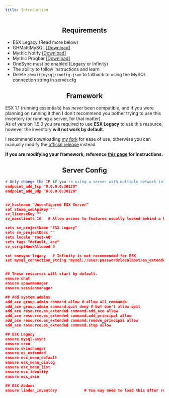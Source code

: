 ```yaml
---
title: Introduction
---
```


<h2 align='center'> Requirements </h2>


* ESX Legacy (Read more below)
* GHMattiMySQL [[Download]](https://github.com/GHMatti/ghmattimysql/releases)
* Mythic Notify [[Download]](https://github.com/thelindat/mythic_notify)
* Mythic Progbar [[Download]](https://github.com/thelindat/mythic_progbar)
* OneSync must be enabled (Legacy or Infinity)
* The ability to follow instructions and learn
* Delete `ghmattimysql/config.json` to fallback to using the MySQL connection string in server.cfg


<h2 align='center'> Framework </h2>


ESX 1.1 (running essentials) has _never_ been compatible, and if you were planning on running it then I don't recommend you bother trying to use this inventory (or running a server, for that matter).  
As of version 1.5.0 you are required to use **ESX Legacy** to use this resource, however the inventory **will not work by default**.

I recommend downloading [my fork](https://github.com/thelindat/es_extended) for ease of use, otherwise you can manually modify the [official release](https://github.com/esx-framework/esx-legacy/tree/main/%5Besx%5D/es_extended) instead.

**If you are modifying your framework, reference [this page](framework) for instructions.**


<h2 align='center'> Server Config </h2>

```lua
# Only change the IP if you're using a server with multiple network interfaces, otherwise change the port only.
endpoint_add_tcp "0.0.0.0:30120"
endpoint_add_udp "0.0.0.0:30120"


sv_hostname "Unconfigured ESX Server"
set steam_webApiKey ""
sv_licenseKey ""
sv_maxclients 10   # Allow access to features usually locked behind a FiveM patreon key

sets sv_projectName "ESX Legacy"
sets sv_projectDesc ""
sets locale "root-AQ"
sets tags "default, esx"
sv_scriptHookAllowed 0

set onesync legacy   # Infinity is not recommended for ESX
set mysql_connection_string "mysql://user:password@localhost/es_extended?waitForConnections=true&charset=utf8mb4"


## These resources will start by default.
ensure chat
ensure spawnmanager
ensure sessionmanager

## Add system admins
add_ace group.admin command allow # allow all commands
add_ace group.admin command.quit deny # but don't allow quit
add_ace resource.es_extended command.add_ace allow
add_ace resource.es_extended command.add_principal allow
add_ace resource.es_extended command.remove_principal allow
add_ace resource.es_extended command.stop allow

## ESX Legacy
ensure mysql-async
ensure cron
ensure skinchanger
ensure es_extended
ensure esx_menu_default
ensure esx_menu_dialog
ensure esx_menu_list
ensure esx_identity
ensure esx_skin

## ESX Addons
ensure linden_inventory            # You may need to load this after resources using ESX.RegisterUsableItem
```
